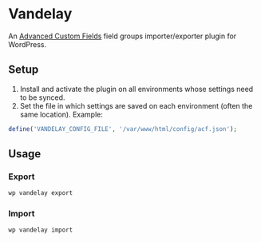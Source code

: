 Vandelay
========

An [Advanced Custom Fields](http://www.advancedcustomfields.com/) field groups importer/exporter plugin for WordPress.

## Setup

1. Install and activate the plugin on all environments whose settings need to be synced.
1. Set the file in which settings are saved on each environment (often the same location). Example:

```php
define('VANDELAY_CONFIG_FILE', '/var/www/html/config/acf.json');
```


## Usage

### Export

```bash
wp vandelay export
```

### Import

```bash
wp vandelay import
```
